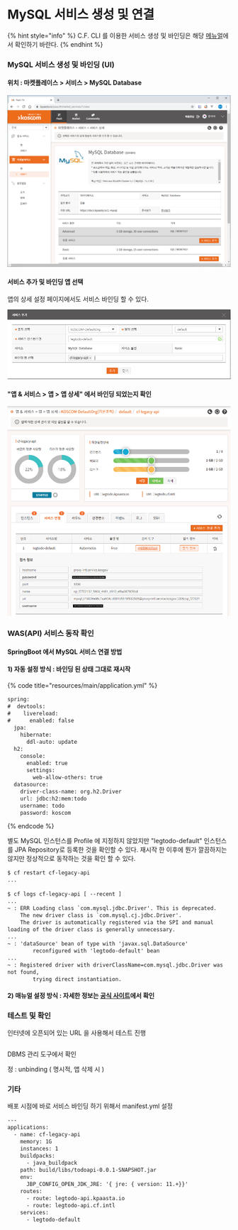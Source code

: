 # MySQL 서비스 생성 및 연결

{% hint style="info" %}
C.F. CLI 를 이용한 서비스 생성 및 바인딩은 해당 [메뉴얼](../../service/mysql/mysql-sub-2.md)에서 확인하기 바란다.
{% endhint %}

### MySQL 서비스 생성 및 바인딩 \(UI\)

#### 위치 : 마켓플레이스 &gt; 서비스 &gt;  MySQL Database

![](../../.gitbook/assets/image%20%28173%29.png)

#### 서비스 추가 및 바인딩 앱 선택

 앱의 상세 설정 페이지에서도 서비스 바인딩 할 수 있다. 

![](../../.gitbook/assets/image%20%28174%29.png)

#### "앱 & 서비스 &gt; 앱 &gt; 앱 상세" 에서 바인딩 되었는지 확인 

![](../../.gitbook/assets/image%20%28172%29.png)

### WAS\(API\) 서비스 동작 확인

#### SpringBoot 에서 MySQL 서비스 연결 방법

#### 1\) 자동 설정 방식 : 바인딩 된 상태 그대로 재시작 

{% code title="resources/main/application.yml" %}
```text
spring:
#  devtools:
#    livereload:
#      enabled: false
  jpa:
    hibernate:
      ddl-auto: update
  h2:
    console:
      enabled: true
      settings:
        web-allow-others: true
  datasource:
    driver-class-name: org.h2.Driver
    url: jdbc:h2:mem:todo
    username: todo
    password: koscom
```
{% endcode %}

별도 MySQL 인스턴스를 Profile 에 지정하지 않았지만 "legtodo-default" 인스턴스를 JPA Repository로 등록한 것을 확인할 수 있다.  재시작 한 이후에 뭔가 깔끔하지는 않지만 정상적으로 동작하는 것을 확인 할 수 있다. 

```text
$ cf restart cf-legacy-api
...

$ cf logs cf-legacy-api [ --recent ]
...
~ : ERR Loading class `com.mysql.jdbc.Driver'. This is deprecated. 
    The new driver class is `com.mysql.cj.jdbc.Driver'. 
    The driver is automatically registered via the SPI and manual loading of the driver class is generally unnecessary.
...
~ : 'dataSource' bean of type with 'javax.sql.DataSource' 
        reconfigured with 'legtodo-default' bean
...        
~ : Registered driver with driverClassName=com.mysql.jdbc.Driver was not found, 
        trying direct instantiation.
```

#### 2\) 매뉴얼 설정 방식 : 자세한 정보는 [공식 사이트](https://docs.cloudfoundry.org/buildpacks/java/configuring-service-connections/spring-service-bindings.html)에서 확인 

### 테스트 및 확인

인터넷에 오픈되어 있는 URL 을 사용해서 테스트 진행 

```text

```

DBMS 관리 도구에서 확인 

정 : unbinding \( 명시적, 앱 삭제 시 \)

 

### 기타

배포 시점에 바로 서비스 바인딩 하기 위해서 manifest.yml 설정 

```text
---
applications:
  - name: cf-legacy-api
    memory: 1G
    instances: 1
    buildpacks:
      - java_buildpack
    path: build/libs/todoapi-0.0.1-SNAPSHOT.jar
    env:
      JBP_CONFIG_OPEN_JDK_JRE: '{ jre: { version: 11.+}}'
    routes:
      - route: legtodo-api.kpaasta.io
      - route: legtodo-api.cf.intl
    services:
      - legtodo-default
```



